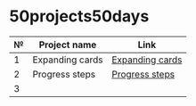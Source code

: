 # 50projects50days

|  № |  Project name | Link  |
|---|---|---|
|  1 |  Expanding cards | [Expanding cards](https://irinaborkina.github.io/50projects50days/1-expanding-cards/index.html)  |
|  2 |  Progress steps | [Progress steps](https://irinaborkina.github.io/50projects50days/2-progress-steps/index.html)  |
|  3 |   |   |
